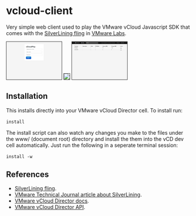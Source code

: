 vcloud-client
=============

Very simple web client used to play the VMware vCloud Javascript SDK that comes
with the [SilverLining fling](http://labs.vmware.com/flings) in [VMware Labs](http://labs.vmware.com/flings).

<img src="https://github.com/ali5ter/vcloud-client/blob/master/docs/screenshots/vcloud-client-login.png?raw=true" style="border:solid 1px #333; width:30%;">
<img src="https://github.com/ali5ter/vcloud-client/blob/master/docs/screenshots/vcloud-client-machine.png?raw=true" style="border:solid 1px #333; width:30%;">
<img src="https://github.com/ali5ter/vcloud-client/blob/master/docs/screenshots/vcloud-client-library.png?raw=true" style="border:solid 1px #333; width:30%;">

Installation
------------

This installs directly into your VMware vCloud Director cell. To install run:

    install

The install script can also watch any changes you make to the files under 
the www/ (document root) directory and install the them into the vCD dev
cell automatically. Just run the following in a seperate terminal session:

    install -w

References
----------

* [SilverLining fling](http://labs.vmware.com/flings).
* [VMware Technical Journal article about SilverLining](http://labs.vmware.com/publications/cloud-vmtj-winter2012).
* [VMware vCloud Director docs](https://www.vmware.com/support/pubs/vcd_pubs.html).
* [VMware vCloud Director API](http://www.vmware.com/go/vcloudapi).
